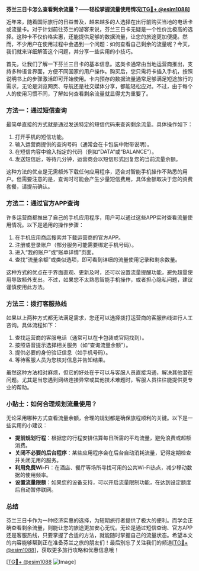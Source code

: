 **芬兰三日卡怎么查看剩余流量？——轻松掌握流量使用情况[[TG💪+ @esim1088](https://t.me/s/esim1088)]**

近年来，随着国际旅行的日益普及，越来越多的人选择在出行前购买当地的电话卡或流量卡。对于计划前往芬兰的游客来说，芬兰三日卡无疑是一个性价比极高的选择。这种卡不仅价格实惠，还能提供足够的数据流量，让您的旅途更加便捷。然而，不少用户在使用过程中会遇到一个问题：如何查看自己剩余的流量呢？今天，我们就来详细解答这个问题，并分享一些实用的小技巧。

首先，让我们了解一下芬兰三日卡的基本信息。这类卡通常由当地运营商推出，支持多种语言界面，方便不同国家的用户操作。购买后，您只需将卡插入手机，按照说明书上的步骤激活即可开始使用。卡内预存的数据流量通常足够满足短途旅行的需求，无论是浏览网页、导航还是社交媒体分享，都能轻松应对。不过，由于每个人的使用习惯不同，了解如何查看剩余流量就显得尤为重要了。

### **方法一：通过短信查询**
最简单直接的方式就是通过发送特定的短信代码来查询剩余流量。具体操作如下：

1. 打开手机的短信功能。
2. 输入运营商提供的查询号码（通常会在卡包装中附带说明）。
3. 在短信内容中输入指定的代码（例如“DATA”或“BALANCE”）。
4. 发送短信后，等待几分钟，运营商会以短信形式回复您的当前流量余额。

这种方法的优点是无需额外下载任何应用程序，适合对智能手机操作不熟悉的用户。但需要注意的是，查询时可能会产生少量短信费用，具体金额取决于您的资费套餐，请提前确认。

### **方法二：通过官方APP查询**
许多运营商都推出了自己的手机应用程序，用户可以通过这些APP实时查看流量使用情况。以下是通用的操作步骤：

1. 在手机应用商店搜索并下载运营商的官方APP。
2. 注册或登录账户（部分服务可能需要绑定手机号码）。
3. 进入“我的账户”或“账单详情”页面。
4. 查找“流量余额”或类似选项，即可看到详细的流量使用记录和剩余数量。

这种方式的优点在于界面直观、更新及时，还可以设置流量提醒功能，避免超量使用导致额外支出。不过，如果您不太熟悉智能手机操作，或者担心隐私问题，建议谨慎使用此方法。

### **方法三：拨打客服热线**
如果以上两种方式都无法满足需求，您还可以选择拨打运营商的客服热线进行人工咨询。具体流程如下：

1. 查找运营商的客服电话（通常可以在卡包装或官网找到）。
2. 按照语音提示选择相关服务（如“查询流量余额”）。
3. 提供必要的身份验证信息（如手机号码）。
4. 等待客服人员为您核对信息并告知结果。

虽然这种方法相对麻烦，但它的好处在于可以与客服人员直接沟通，解决其他潜在问题。尤其是当您遇到网络连接异常或其他技术难题时，客服人员往往能提供更专业的帮助。

### **小贴士：如何合理规划流量使用？**
无论采用哪种方式查看流量余额，合理的规划都是确保旅程顺利的关键。以下是一些实用的小建议：

- **提前规划行程**：根据您的行程安排估算每日所需的平均流量，避免浪费或超额消费。
- **关闭不必要的后台程序**：某些应用程序会在后台自动消耗流量，记得定期检查并关闭无用的服务。
- **利用免费Wi-Fi**：在酒店、餐厅等场所寻找可用的公共Wi-Fi热点，减少移动数据的使用频率。
- **设置流量限额**：如果您的设备支持，可以开启流量限制功能，在达到设定额度后自动暂停联网。

### **总结**
芬兰三日卡作为一种经济实惠的选择，为短期旅行者提供了极大的便利。而学会正确查看剩余流量，则能让您的旅途更加安心无忧。无论是通过短信查询、官方APP还是客服热线，只要掌握了合适的方法，就能随时掌握自己的流量状态。希望本文的内容能够帮到正在准备芬兰之旅的朋友们！最后别忘了关注我们的频道[[TG💪+ @esim1088](https://t.me/s/esim1088)]，获取更多旅行攻略和优惠信息哦！

[[TG💪+ @esim1088](https://t.me/s/esim1088) ![Image](https://i.postimg.cc/4NQfJmqS/Snipaste-2025-05-13-00-14-12.png)]